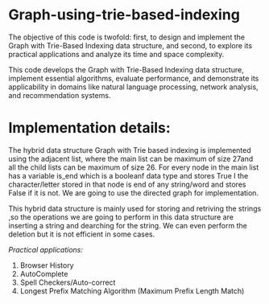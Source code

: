 # Graph-using-trie-based-indexing
The objective of this code is twofold: first, to design and implement the Graph with Trie-Based Indexing data structure, and second, to explore its practical applications and analyze its time and space complexity.

This code develops the Graph with Trie-Based Indexing data structure, implement essential algorithms, evaluate performance, and demonstrate its applicability in domains like natural language processing, network analysis, and recommendation systems.

# Implementation details:
The hybrid data structure Graph with Trie based indexing is implemented using the adjacent list, where the main list can be maximum of size 27and all the child lists can be maximum of size 26.
For every node in the main list has a variable is_end which is a booleanf data type and stores True I the character/letter stored in that node is end of any string/word and stores False if it is not. 
We are going to use the directed graph for implementation.

This hybrid data structure is mainly used for storing and retriving the strings ,so the operations we are going to perform in this data structure are inserting a string and dearching for the string.
We can even perform the deletion but it is not efficient in some cases.

*Practical applications:*
1. Browser History
2. AutoComplete
3. Spell Checkers/Auto-correct
4. Longest Prefix Matching Algorithm (Maximum Prefix Length Match)
